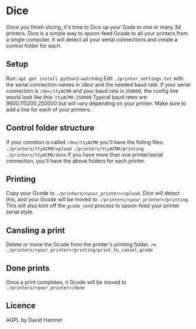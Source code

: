 # Dice
Once you finish slicing, it's time to Dice up your Gode to one or many 3d printers. 
Dice is a simple way to spoon-feed Gcode to all your printers from a single computer. It will detect all your serial connections and create a control folder for each.

Setup
---
Run: `apt get install python3-watchdog`
Edit `./printer_settings.txt` with the serial connection names in /dev/ and the needed baud rate. If your serial connection is `/dev/ttyACM0` and your baud rate is `250000`, the config line would look like this: `ttyACM0:250000`
Typical baud rates are 9600,115200,250000 but will vary depending on your printer. 
Make sure to add a line for each of your printers. 

Control folder structure
----
If your conntion is called `/dev/ttyACM0` you'll have the folling files:
`./printers/ttyACM0/upload`
`./printers/ttyACM0/printing`
`./printers/ttyACM0/done`
If you have more than one printer/serial connection, you'll have the above folders for each printer. 

Printing
---
Copy your Gcode to `./printers/<your_printer>/upload`.
Dice will detect this, and your Gcode will be moved to `./printers/<your_printer>/printing`. This will also kick off the `gcode_send` process to spoon-feed your printer serial style. 

Cansling a print
---
Delete or move the Gcode from the printer's printing folder.
`rm ./printers/<your_printer>/printing/print_to_cansel.gcode`

Done prints
---
Once a print completes, it Gcode will be moved to `./printers/<your_printer>/done`

Licence
---
AGPL by David Hamner
